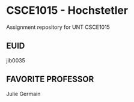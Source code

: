 # CSCE1015 - Hochstetler
Assignment repository for UNT CSCE1015
## EUID
jib0035
## FAVORITE PROFESSOR
Julie Germain
